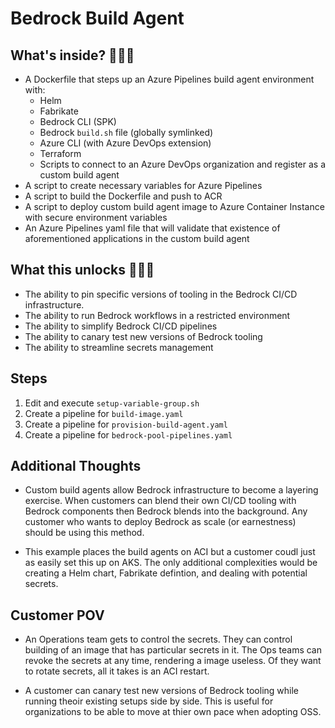 # Bedrock Build Agent

## What's inside? 🎁🎁🎁

- A Dockerfile that steps up an Azure Pipelines build agent environment with:
  - Helm
  - Fabrikate
  - Bedrock CLI (SPK)
  - Bedrock `build.sh` file (globally symlinked)
  - Azure CLI (with Azure DevOps extension)
  - Terraform
  - Scripts to connect to an Azure DevOps organization and register as a custom build agent
- A script to create necessary variables for Azure Pipelines
- A script to build the Dockerfile and push to ACR
- A script to deploy custom build agent image to Azure Container Instance with secure environment variables
- An Azure Pipelines yaml file that will validate that existence of aforementioned applications in the custom build agent

## What this unlocks 🍾🍾🍾

- The ability to pin specific versions of tooling in the Bedrock CI/CD infrastructure.
- The ability to run Bedrock workflows in a restricted environment
- The ability to simplify Bedrock CI/CD pipelines
- The ability to canary test new versions of Bedrock tooling
- The ability to streamline secrets management

## Steps

1. Edit and execute `setup-variable-group.sh`
2. Create a pipeline for `build-image.yaml`
3. Create a pipeline for `provision-build-agent.yaml`
4. Create a pipeline for `bedrock-pool-pipelines.yaml`

## Additional Thoughts

- Custom build agents allow Bedrock infrastructure to become a layering exercise. When customers can blend their own CI/CD tooling with Bedrock components then Bedrock blends into the background. Any customer who wants to deploy Bedrock as scale (or earnestness) should be using this method.

- This example places the build agents on ACI but a customer coudl just as easily set this up on AKS. The only additional complexities would be creating a Helm chart, Fabrikate defintion, and dealing with potential secrets.

## Customer POV

- An Operations team gets to control the secrets. They can control building of an image that has particular secrets in it. The Ops teams can revoke the secrets at any time, rendering a image useless. Of they want to rotate secrets, all it takes is an ACI restart.

- A customer can canary test new versions of Bedrock tooling while running theoir existing setups side by side. This is useful for organizations to be able to move at thier own pace when adopting OSS.